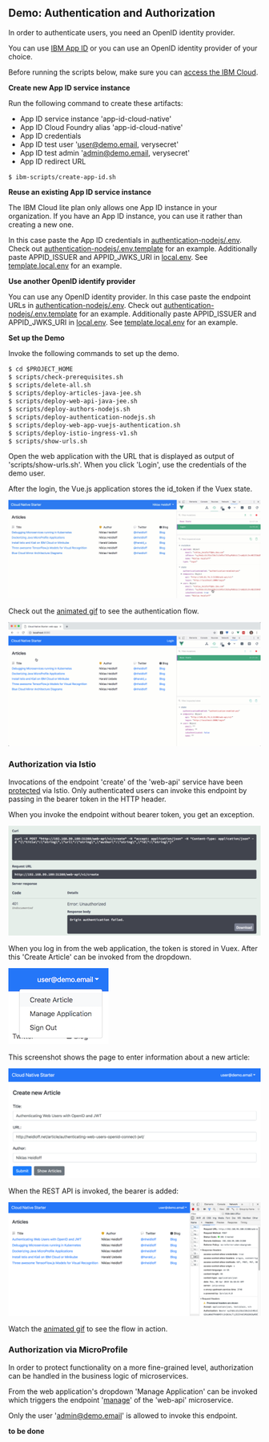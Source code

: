 ## Demo: Authentication and Authorization

In order to authenticate users, you need an OpenID identity provider. 

You can use [IBM App ID](https://console.bluemix.net/catalog/services/appid) or you can use an OpenID identity provider of your choice.

Before running the scripts below, make sure you can [access the IBM Cloud](SetupIBMCloudAccess.md).


**Create new App ID service instance**

Run the following command to create these artifacts:

* App ID service instance 'app-id-cloud-native'
* App ID Cloud Foundry alias 'app-id-cloud-native'
* App ID credentials
* App ID test user 'user@demo.email, verysecret'
* App ID test admin 'admin@demo.email, verysecret'
* App ID redirect URL

```
$ ibm-scripts/create-app-id.sh
```


**Reuse an existing App ID service instance**

The IBM Cloud lite plan only allows one App ID instance in your organization. If you have an App ID instance, you can use it rather than creating a new one. 

In this case paste the App ID credentials in [authentication-nodejs/.env](../authentication-nodejs/.env). Check out [authentication-nodejs/.env.template](../authentication-nodejs/.env.template) for an example. Additionally paste APPID_ISSUER and APPID_JWKS_URI in [local.env](local.env). See [template.local.env](template.local.env) for an example.


**Use another OpenID identify provider**

You can use any OpenID identity provider. In this case paste the endpoint URLs in [authentication-nodejs/.env](../authentication-nodejs/.env). Check out [authentication-nodejs/.env.template](../authentication-nodejs/.env.template) for an example. Additionally paste APPID_ISSUER and APPID_JWKS_URI in [local.env](local.env). See [template.local.env](template.local.env) for an example.


**Set up the Demo**

Invoke the following commands to set up the demo. 

```
$ cd $PROJECT_HOME
$ scripts/check-prerequisites.sh
$ scripts/delete-all.sh
$ scripts/deploy-articles-java-jee.sh
$ scripts/deploy-web-api-java-jee.sh
$ scripts/deploy-authors-nodejs.sh
$ scripts/deploy-authentication-nodejs.sh
$ scripts/deploy-web-app-vuejs-authentication.sh
$ scripts/deploy-istio-ingress-v1.sh
$ scripts/show-urls.sh
```

Open the web application with the URL that is displayed as output of 'scripts/show-urls.sh'. When you click 'Login', use the credentials of the demo user.

After the login, the Vue.js application stores the id_token if the Vuex state.

<kbd><img src="../images/login.jpeg" /></kbd>

Check out the [animated gif](../images/login.gif) to see the authentication flow.

<kbd><img src="../images/login.gif" /></kbd>


### Authorization via Istio

Invocations of the endpoint 'create' of the 'web-api' service have been [protected](https://github.com/nheidloff/cloud-native-starter/blob/master/istio/protect-web-api.yaml.template) via Istio. Only authenticated users can invoke this endpoint by passing in the bearer token in the HTTP header.

When you invoke the endpoint without bearer token, you get an exception.

<kbd><img src="../images/endpoint-protection-istio-1.png" /></kbd>

When you log in from the web application, the token is stored in Vuex. After this 'Create Article' can be invoked from the dropdown.

<kbd><img src="../images/endpoint-protection-istio-2.png" /></kbd>

This screenshot shows the page to enter information about a new article:

<kbd><img src="../images/endpoint-protection-istio-3.png" /></kbd>

When the REST API is invoked, the bearer is added:

<kbd><img src="../images/endpoint-protection-istio-4.png" /></kbd>

Watch the [animated gif](../images/endpoint-protection-istio.gif) to see the flow in action.


### Authorization via MicroProfile

In order to protect functionality on a more fine-grained level, authorization can be handled in the business logic of microservices.

From the web application's dropdown 'Manage Application' can be invoked which triggers the endpoint '[manage](../web-api-java-jee/src/main/java/com/ibm/webapi/apis/Manage.java)' of the 'web-api' microservice.

Only the user 'admin@demo.email' is allowed to invoke this endpoint.

**to be done**
